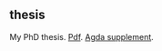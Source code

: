 ## thesis

My PhD thesis. [Pdf](https://andraskovacs.github.io/pdfs/phdthesis_compact.pdf). [Agda supplement](/agda).
